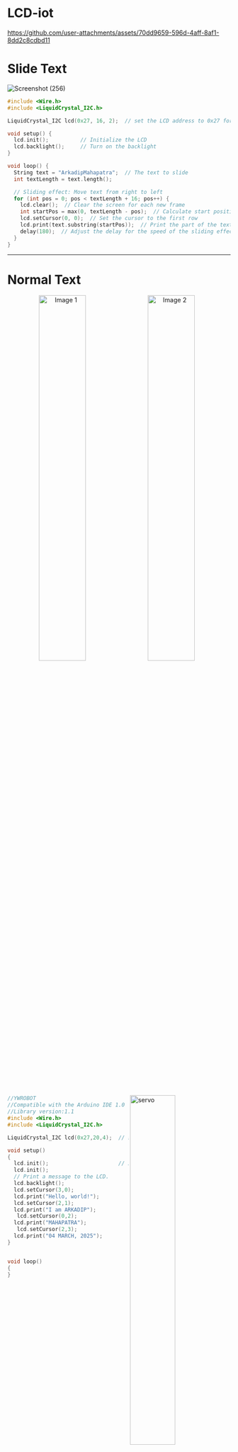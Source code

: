 # LCD-iot

https://github.com/user-attachments/assets/70dd9659-596d-4aff-8af1-8dd2c8cdbd11

# Slide Text

![Screenshot (256)](https://github.com/user-attachments/assets/29ec3e39-5bb3-4fa1-a841-228fd8d5b1af)

```cpp
#include <Wire.h>
#include <LiquidCrystal_I2C.h>

LiquidCrystal_I2C lcd(0x27, 16, 2);  // set the LCD address to 0x27 for a 16 chars and 2 line display

void setup() {
  lcd.init();          // Initialize the LCD
  lcd.backlight();     // Turn on the backlight
}

void loop() {
  String text = "ArkadipMahapatra";  // The text to slide
  int textLength = text.length();

  // Sliding effect: Move text from right to left
  for (int pos = 0; pos < textLength + 16; pos++) {
    lcd.clear();  // Clear the screen for each new frame
    int startPos = max(0, textLength - pos);  // Calculate start position of text
    lcd.setCursor(0, 0);  // Set the cursor to the first row
    lcd.print(text.substring(startPos));  // Print the part of the text
    delay(180);  // Adjust the delay for the speed of the sliding effect
  }
}
```

---

# Normal Text

<p align="center">
  <img src="https://github.com/user-attachments/assets/e649d1b7-9742-471b-b64e-d0848bd303ad" alt="Image 1" width="46%" style="margin-right: 10px;"/>
  <img src="https://github.com/user-attachments/assets/5a671c34-e5a5-4461-ac0c-20c3e398c184" alt="Image 2" width="46%" style="margin-right: 10px;"/>
</p>

<img align="right" alt="servo" width="45%" src="https://github.com/user-attachments/assets/a57d6876-6cf3-43a0-a774-8a33723bf9ea">

```cpp
//YWROBOT
//Compatible with the Arduino IDE 1.0
//Library version:1.1
#include <Wire.h> 
#include <LiquidCrystal_I2C.h>

LiquidCrystal_I2C lcd(0x27,20,4);  // set the LCD address to 0x27 for a 16 chars and 2 line display

void setup()
{
  lcd.init();                      // initialize the lcd 
  lcd.init();
  // Print a message to the LCD.
  lcd.backlight();
  lcd.setCursor(3,0);
  lcd.print("Hello, world!");
  lcd.setCursor(2,1);
  lcd.print("I am ARKADIP");
   lcd.setCursor(0,2);
  lcd.print("MAHAPATRA");
   lcd.setCursor(2,3);
  lcd.print("04 MARCH, 2025");
}


void loop()
{
}
```


